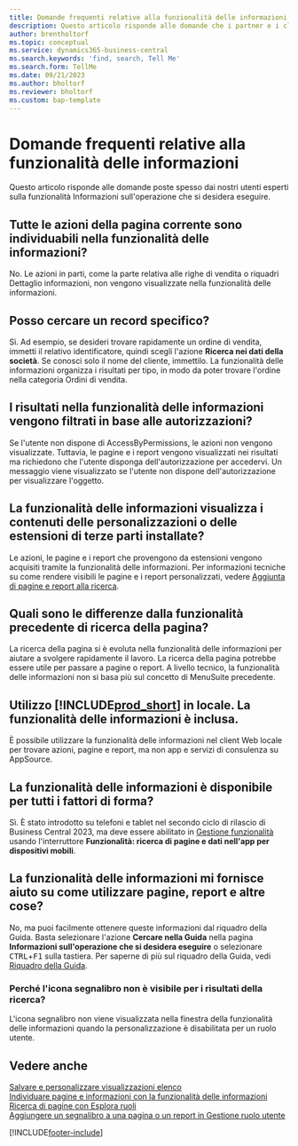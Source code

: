 ```yaml
---
title: Domande frequenti relative alla funzionalità delle informazioni
description: Questo articolo risponde alle domande che i partner e i clienti spesso chiedono sulla funzionalità delle informazioni.
author: brentholtorf
ms.topic: conceptual
ms.service: dynamics365-business-central
ms.search.keywords: 'find, search, Tell Me'
ms.search.form: TellMe
ms.date: 09/21/2023
ms.author: bholtorf
ms.reviewer: bholtorf
ms.custom: bap-template
---
```

# Domande frequenti relative alla funzionalità delle informazioni

Questo articolo risponde alle domande poste spesso dai nostri utenti esperti sulla funzionalità Informazioni sull'operazione che si desidera eseguire.

## Tutte le azioni della pagina corrente sono individuabili nella funzionalità delle informazioni?

No. Le azioni in parti, come la parte relativa alle righe di vendita o riquadri Dettaglio informazioni, non vengono visualizzate nella funzionalità delle informazioni.

## Posso cercare un record specifico?

Sì. Ad esempio, se desideri trovare rapidamente un ordine di vendita, immetti il relativo identificatore, quindi scegli l'azione **Ricerca nei dati della società**. Se conosci solo il nome del cliente, immettilo. La funzionalità delle informazioni organizza i risultati per tipo, in modo da poter trovare l'ordine nella categoria Ordini di vendita.

## I risultati nella funzionalità delle informazioni vengono filtrati in base alle autorizzazioni?

Se l'utente non dispone di AccessByPermissions, le azioni non vengono visualizzate. Tuttavia, le pagine e i report vengono visualizzati nei risultati ma richiedono che l'utente disponga dell'autorizzazione per accedervi. Un messaggio viene visualizzato se l'utente non dispone dell'autorizzazione per visualizzare l'oggetto.

## La funzionalità delle informazioni visualizza i contenuti delle personalizzazioni o delle estensioni di terze parti installate?

Le azioni, le pagine e i report che provengono da estensioni vengono acquisiti tramite la funzionalità delle informazioni. Per informazioni tecniche su come rendere visibili le pagine e i report personalizzati, vedere [Aggiunta di pagine e report alla ricerca](/dynamics365/business-central/dev-itpro/developer/devenv-al-menusuite-functionality).

## Quali sono le differenze dalla funzionalità precedente di ricerca della pagina?

La ricerca della pagina si è evoluta nella funzionalità delle informazioni per aiutare a svolgere rapidamente il lavoro. La ricerca della pagina potrebbe essere utile per passare a pagine o report. A livello tecnico, la funzionalità delle informazioni non si basa più sul concetto di MenuSuite precedente.

## Utilizzo [!INCLUDE[prod_short](includes/prod_short.md)] in locale. La funzionalità delle informazioni è inclusa.

È possibile utilizzare la funzionalità delle informazioni nel client Web locale per trovare azioni, pagine e report, ma non app e servizi di consulenza su AppSource.

## La funzionalità delle informazioni è disponibile per tutti i fattori di forma?

Sì. È stato introdotto su telefoni e tablet nel secondo ciclo di rilascio di Business Central 2023, ma deve essere abilitato in [Gestione funzionalità](/dynamics365/business-central/dev-itpro/administration/feature-management) usando l'interruttore **Funzionalità: ricerca di pagine e dati nell'app per dispositivi mobili**. 

<!-- removed in v20 because of Help pane
### Are the documentation results available in any language?
The help articles display in the language you have specified in **My Settings**, if help is available in that language.
-->

## La funzionalità delle informazioni mi fornisce aiuto su come utilizzare pagine, report e altre cose?

No, ma puoi facilmente ottenere queste informazioni dal riquadro della Guida. Basta selezionare l'azione **Cercare nella Guida** nella pagina **Informazioni sull'operazione che si desidera eseguire** o selezionare <kbd>CTRL</kbd>+<kbd>F1</kbd> sulla tastiera. Per saperne di più sul riquadro della Guida, vedi [Riquadro della Guida](product-help-and-support.md#help-pane).

### Perché l'icona segnalibro non è visibile per i risultati della ricerca?

L'icona segnalibro non viene visualizzata nella finestra della funzionalità delle informazioni quando la personalizzazione è disabilitata per un ruolo utente.

## Vedere anche  

[Salvare e personalizzare visualizzazioni elenco](ui-views.md)  
[Individuare pagine e informazioni con la funzionalità delle informazioni](ui-search.md)  
[Ricerca di pagine con Esplora ruoli](ui-role-explorer.md)  
[Aggiungere un segnalibro a una pagina o un report in Gestione ruolo utente](ui-bookmarks.md)

[!INCLUDE[footer-include](includes/footer-banner.md)]
